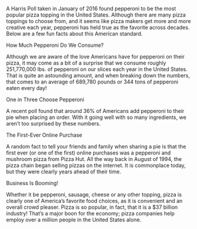 A Harris Poll taken in January of 2016 found pepperoni to be the most popular pizza topping in the United States. Although there are many pizza toppings to choose from, and it seems like pizza makers get more and more creative each year, pepperoni has held true as the favorite across decades. Below are a few fun facts about this American standard.

How Much Pepperoni Do We Consume?

Although we are aware of the love Americans have for pepperoni on their pizza, it may come as a bit of a surprise that we consume roughly 251,770,000 lbs. of pepperoni on our slices each year in the United States. That is quite an astounding amount, and when breaking down the numbers, that comes to an average of 689,780 pounds or 344 tons of pepperoni eaten every day!

One in Three Choose Pepperoni

A recent poll found that around 36% of Americans add pepperoni to their pie when placing an order. With it going well with so many ingredients, we aren’t too surprised by these numbers.

The First-Ever Online Purchase

A random fact to tell your friends and family when sharing a pie is that the first ever (or one of the first) online purchases was a pepperoni and mushroom pizza from Pizza Hut. All the way back in August of 1994, the pizza chain began selling pizzas on the internet. It is commonplace today, but they were clearly years ahead of their time.

Business Is Booming!

Whether it be pepperoni, sausage, cheese or any other topping, pizza is clearly one of America’s favorite food choices, as it is convenient and an overall crowd pleaser. Pizza is so popular, in fact, that it is a $37 billion industry! That’s a major boon for the economy; pizza companies help employ over a million people in the United States alone.